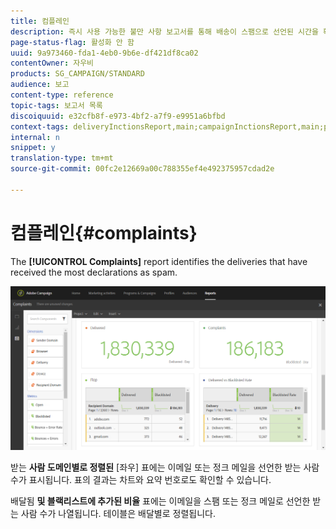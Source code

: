 ```yaml
---
title: 컴플레인
description: 즉시 사용 가능한 불만 사항 보고서를 통해 배송이 스팸으로 선언된 시간을 확인할 수 있습니다.
page-status-flag: 활성화 안 함
uuid: 9a973460-fda1-4eb0-9b6e-df421df8ca02
contentOwner: 자우비
products: SG_CAMPAIGN/STANDARD
audience: 보고
content-type: reference
topic-tags: 보고서 목록
discoiquuid: e32cfb8f-e973-4bf2-a7f9-e9951a6bfbd
context-tags: deliveryInctionsReport,main;campaignInctionsReport,main;programInctionsReport,main
internal: n
snippet: y
translation-type: tm+mt
source-git-commit: 00fc2e12669a00c788355ef4e492375957cdad2e

---
```



# 컴플레인{#complaints}

The **[!UICONTROL Complaints]** report identifies the deliveries that have received the most declarations as spam.

![](assets/delivery_reports_complaints.png)

받는 **사람 도메인별로 정렬된** [좌우] 표에는 이메일 또는 정크 메일을 선언한 받는 사람 수가 표시됩니다. 표의 결과는 차트와 요약 번호로도 확인할 수 있습니다.

배달됨 **및 블랙리스트에 추가된 비율** 표에는 이메일을 스팸 또는 정크 메일로 선언한 받는 사람 수가 나열됩니다. 테이블은 배달별로 정렬됩니다.
